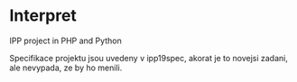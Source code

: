 # Interpret
IPP project in PHP and Python

Specifikace projektu jsou uvedeny v ipp19spec, akorat je to novejsi zadani, ale nevypada, ze by ho menili.
